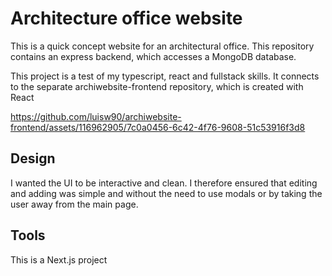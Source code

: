 # Architecture office website 

This is a quick concept website for an architectural office. This repository contains an express backend, which accesses a MongoDB database. 

This project is a test of my typescript, react and fullstack skills. It connects to the separate archiwebsite-frontend
repository, which is created with React



https://github.com/luisw90/archiwebsite-frontend/assets/116962905/7c0a0456-6c42-4f76-9608-51c53916f3d8




## Design
I wanted the UI to be interactive and clean. I therefore ensured that editing and adding was simple and without the need to use modals or by taking the user away from the main page.

## Tools
This is a Next.js project
